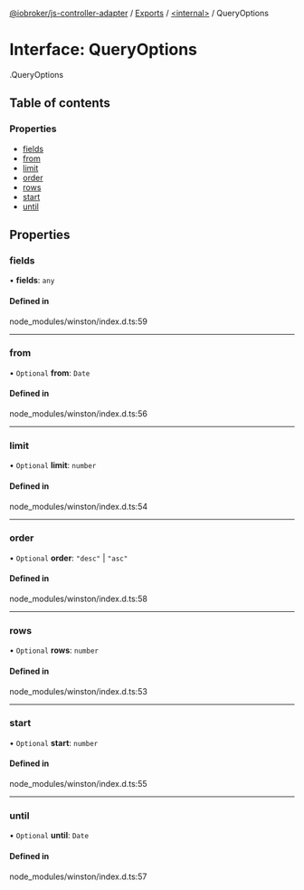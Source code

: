 [@iobroker/js-controller-adapter](../README.md) / [Exports](../modules.md) / [<internal\>](../modules/internal_.md) / QueryOptions

# Interface: QueryOptions

[<internal>](../modules/internal_.md).QueryOptions

## Table of contents

### Properties

- [fields](internal_.QueryOptions.md#fields)
- [from](internal_.QueryOptions.md#from)
- [limit](internal_.QueryOptions.md#limit)
- [order](internal_.QueryOptions.md#order)
- [rows](internal_.QueryOptions.md#rows)
- [start](internal_.QueryOptions.md#start)
- [until](internal_.QueryOptions.md#until)

## Properties

### fields

• **fields**: `any`

#### Defined in

node_modules/winston/index.d.ts:59

___

### from

• `Optional` **from**: `Date`

#### Defined in

node_modules/winston/index.d.ts:56

___

### limit

• `Optional` **limit**: `number`

#### Defined in

node_modules/winston/index.d.ts:54

___

### order

• `Optional` **order**: ``"desc"`` \| ``"asc"``

#### Defined in

node_modules/winston/index.d.ts:58

___

### rows

• `Optional` **rows**: `number`

#### Defined in

node_modules/winston/index.d.ts:53

___

### start

• `Optional` **start**: `number`

#### Defined in

node_modules/winston/index.d.ts:55

___

### until

• `Optional` **until**: `Date`

#### Defined in

node_modules/winston/index.d.ts:57
